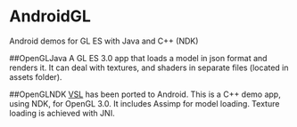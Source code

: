 # AndroidGL
Android demos for GL ES with Java and C++ (NDK) 

##OpenGLJava 
A GL ES 3.0 app that loads a model in json format and renders it. It can deal with textures, and shaders in separate files (located in assets folder).

##OpenGLNDK
[VSL](http://www.lighthouse3d.com/very-simple-libs/) has been ported to Android. This is a C++ demo app, using NDK, for OpenGL 3.0. It includes Assimp for model loading. Texture loading is achieved with JNI.

